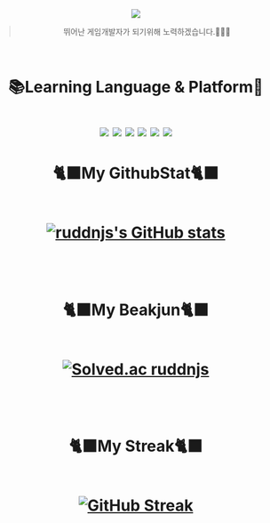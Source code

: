 <div align="center">
<img src="https://capsule-render.vercel.app/api?type=transparent&color=999999&height=120&text=ruddnjs's%20Github&animation=fadeIn&fontColor=febc71&fontSize=60" />



>뛰어난 게임개발자가 되기위해 노력하겠습니다.🦖🦖🦖
<br>


<h1> 📚Learning Language & Platform📖 
<br>
<br>
<img src="https://img.shields.io/badge/Git-F05032?style=flat&logo=git&logoColor=white"/>
<img src="https://img.shields.io/badge/Unity-000000?style=flat&logo=unity&logoColor=white"/>
<img src="https://img.shields.io/badge/C++-00599C?style=flat&logo=cplusplus&logoColor=white"/>
<img src="https://img.shields.io/badge/Csharp-512BD4?style=flat&logo=csharp&logoColor=white"/>
<img src="https://img.shields.io/badge/VScode-007ACC?style=flat&logo=visualstudiocode&logoColor=white"/>
<img src="https://img.shields.io/badge/Github-181717?style=flat&logo=github&logoColor=white"/>
<br>
<h1> 🐈‍⬛My GithubStat🐈‍⬛
<br>
<br>


[![ruddnjs's GitHub stats](https://github-readme-stats.vercel.app/api?username=ruddnjs13)](https://github.com/anuraghazra/github-readme-stats)


<br>
<h1> 🐈‍⬛My Beakjun🐈‍⬛
<br>
<br>


[![Solved.ac
ruddnjs](http://mazassumnida.wtf/api/generate_badge?boj=ruddnjs13)](https://solved.ac/ruddnjs13)


<br>
<h1> 🐈‍⬛My Streak🐈‍⬛
<br>
<br>


[![GitHub Streak](https://streak-stats.demolab.com?user=ruddnjs13&theme=dark)](https://git.io/streak-stats)


<br>
</div>
<br>
